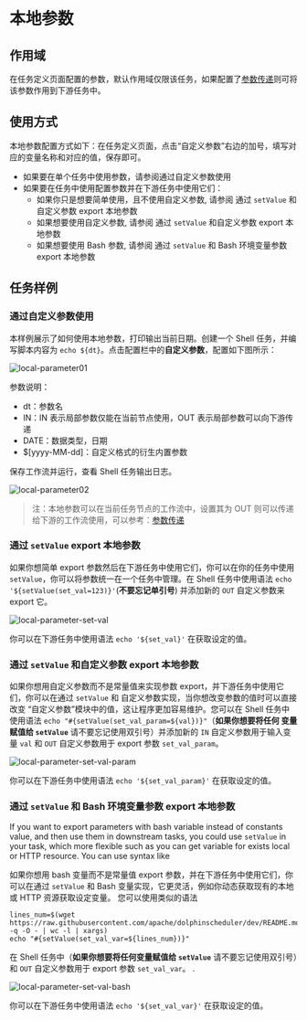 # 本地参数

## 作用域

在任务定义页面配置的参数，默认作用域仅限该任务，如果配置了[参数传递](context.md)则可将该参数作用到下游任务中。

## 使用方式

本地参数配置方式如下：在任务定义页面，点击“自定义参数”右边的加号，填写对应的变量名称和对应的值，保存即可。

* 如果要在单个任务中使用参数，请参阅通过自定义参数使用
* 如果要在任务中使用配置参数并在下游任务中使用它们：
  * 如果你只是想要简单使用，且不使用自定义参数, 请参阅 通过 `setValue` 和自定义参数 export 本地参数
  * 如果想要使用自定义参数, 请参阅 通过 `setValue` 和自定义参数 export 本地参数
  * 如果想要使用 Bash 参数, 请参阅 通过 `setValue` 和 Bash 环境变量参数 export 本地参数

## 任务样例

### 通过自定义参数使用

本样例展示了如何使用本地参数，打印输出当前日期。创建一个 Shell 任务，并编写脚本内容为 `echo ${dt}`。点击配置栏中的**自定义参数**，配置如下图所示：

![local-parameter01](/img/new_ui/dev/parameter/local_parameter01.png)

参数说明：

- dt：参数名
- IN：IN 表示局部参数仅能在当前节点使用，OUT 表示局部参数可以向下游传递
- DATE：数据类型，日期
- $[yyyy-MM-dd]：自定义格式的衍生内置参数

保存工作流并运行，查看 Shell 任务输出日志。

![local-parameter02](/img/new_ui/dev/parameter/local_parameter02.png)

> 注：本地参数可以在当前任务节点的工作流中，设置其为 OUT 则可以传递给下游的工作流使用，可以参考：[参数传递](context.md)

### 通过 `setValue` export 本地参数

如果你想简单 export 参数然后在下游任务中使用它们，你可以在你的任务中使用 `setValue`，你可以将参数统一在一个任务中管理。在 Shell 任务中使用语法
`echo '${setValue(set_val=123)}'`(**不要忘记单引号**) 并添加新的 `OUT` 自定义参数来 export 它。

![local-parameter-set-val](/img/new_ui/dev/parameter/local_param_set_val.png)

你可以在下游任务中使用语法 `echo '${set_val}'` 在获取设定的值。

### 通过 `setValue` 和自定义参数 export 本地参数

如果你想用自定义参数而不是常量值来实现参数 export，并下游任务中使用它们，你可以在通过 `setValue` 和 自定义参数实现，当你想改变参数的值时可以直接改变
“自定义参数”模块中的值，这让程序更加容易维护。您可以在 Shell 任务中使用语法 `echo "#{setValue(set_val_param=${val})}"`（**如果你想要将任何
变量赋值给 `setValue`** 请不要忘记使用双引号）并添加新的 `IN` 自定义参数用于输入变量 `val` 和 `OUT` 自定义参数用于 export 参数 `set_val_param`。

![local-parameter-set-val-param](/img/new_ui/dev/parameter/local_param_set_val_custom.png)

你可以在下游任务中使用语法 `echo '${set_val_param}'` 在获取设定的值。

### 通过 `setValue` 和 Bash 环境变量参数 export 本地参数

If you want to export parameters with bash variable instead of constants value, and then use them in downstream tasks, you could use `setValue` in your task, which more flexible such as you can get variable for exists local or HTTP resource. You can use syntax like

如果你想用 bash 变量而不是常量值 export 参数，并在下游任务中使用它们，你可以在通过 `setValue` 和 Bash 变量实现，它更灵活，例如你动态获取现有的本地
或 HTTP 资源获取设定变量。 您可以使用类似的语法

```shell
lines_num=$(wget https://raw.githubusercontent.com/apache/dolphinscheduler/dev/README.md -q -O - | wc -l | xargs)
echo "#{setValue(set_val_var=${lines_num})}"
```

在 Shell 任务中（**如果你想要将任何变量赋值给 `setValue`** 请不要忘记使用双引号）和 `OUT` 自定义参数用于 export 参数 `set_val_var`。
.

![local-parameter-set-val-bash](/img/new_ui/dev/parameter/local_param_set_val_bash.png)

你可以在下游任务中使用语法 `echo '${set_val_var}'` 在获取设定的值。
